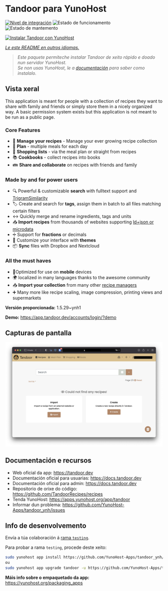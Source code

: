<!--
NOTA: Este README foi creado automáticamente por <https://github.com/YunoHost/apps/tree/master/tools/readme_generator>
NON debe editarse manualmente.
-->

# Tandoor para YunoHost

[![Nivel de integración](https://apps.yunohost.org/badge/integration/tandoor)](https://ci-apps.yunohost.org/ci/apps/tandoor/)
![Estado de funcionamento](https://apps.yunohost.org/badge/state/tandoor)
![Estado de mantemento](https://apps.yunohost.org/badge/maintained/tandoor)

[![Instalar Tandoor con YunoHost](https://install-app.yunohost.org/install-with-yunohost.svg)](https://install-app.yunohost.org/?app=tandoor)

*[Le este README en outros idiomas.](./ALL_README.md)*

> *Este paquete permíteche instalar Tandoor de xeito rápido e doado nun servidor YunoHost.*  
> *Se non usas YunoHost, le a [documentación](https://yunohost.org/install) para saber como instalalo.*

## Vista xeral

This application is meant for people with a collection of recipes they want to share with family and friends or simply
store them in a nicely organized way. A basic permission system exists but this application is not meant to be run as 
a public page.

### Core Features

- 🥗 **Manage your recipes** - Manage your ever growing recipe collection
- 📆 **Plan** - multiple meals for each day
- 🛒 **Shopping lists** - via the meal plan or straight from recipes
- 📚 **Cookbooks** - collect recipes into books
- 👪 **Share and collaborate** on recipes with friends and family

### Made by and for power users

- 🔍 Powerful & customizable **search** with fulltext support and [TrigramSimilarity](https://docs.djangoproject.com/en/3.0/ref/contrib/postgres/search/#trigram-similarity)
- 🏷️ Create and search for **tags**, assign them in batch to all files matching certain filters
- ↔️ Quickly merge and rename ingredients, tags and units 
- 📥️ **Import recipes** from thousands of websites supporting [ld+json or microdata](https://schema.org/Recipe)
- ➗ Support for **fractions** or decimals
- 🎨 Customize your interface with **themes**
- 📦 **Sync** files with Dropbox and Nextcloud
  
### All the must haves

- 📱Optimized for use on **mobile** devices
- 🌍 localized in many languages thanks to the awesome community
- 📥️ **Import your collection** from many other [recipe managers](https://docs.tandoor.dev/features/import_export/)
- ➕ Many more like recipe scaling, image compression, printing views and supermarkets

**Versión proporcionada:** 1.5.29~ynh1

**Demo:** <https://app.tandoor.dev/accounts/login/?demo>

## Capturas de pantalla

![Captura de pantalla de Tandoor](./doc/screenshots/example.jpg)

## Documentación e recursos

- Web oficial da app: <https://tandoor.dev>
- Documentación oficial para usuarias: <https://docs.tandoor.dev>
- Documentación oficial para admin: <https://docs.tandoor.dev>
- Repositorio de orixe do código: <https://github.com/TandoorRecipes/recipes>
- Tenda YunoHost: <https://apps.yunohost.org/app/tandoor>
- Informar dun problema: <https://github.com/YunoHost-Apps/tandoor_ynh/issues>

## Info de desenvolvemento

Envía a túa colaboración á [rama `testing`](https://github.com/YunoHost-Apps/tandoor_ynh/tree/testing).

Para probar a rama `testing`, procede deste xeito:

```bash
sudo yunohost app install https://github.com/YunoHost-Apps/tandoor_ynh/tree/testing --debug
ou
sudo yunohost app upgrade tandoor -u https://github.com/YunoHost-Apps/tandoor_ynh/tree/testing --debug
```

**Máis info sobre o empaquetado da app:** <https://yunohost.org/packaging_apps>

